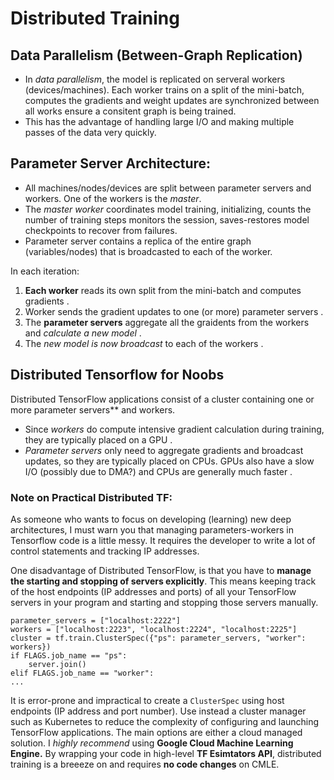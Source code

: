 # Distributed Training

## Data Parallelism (Between-Graph Replication)
- In *data parallelism*, the model is replicated on serveral workers (devices/machines). Each worker trains on a split of the mini-batch, computes the gradients and weight updates are synchronized between all works ensure a consitent graph is being trained. 
- This has the advantage of handling large I/O and making multiple passes of the data very quickly. 

## Parameter Server Architecture:
- All machines/nodes/devices are split between parameter servers and workers. One of the workers is the *master*.  
- The *master worker* coordinates model training, initializing, counts the number of training steps monitors the session, saves-restores model checkpoints to recover from failures.  
- Parameter server contains a replica of the entire graph (variables/nodes) that is broadcasted to each of the worker. 

In each iteration:  
1. **Each worker** reads its own split from the mini-batch and computes gradients . 
2. Worker sends the gradient updates to one (or more) parameter servers . 
3. The **parameter servers** aggregate all the graidents from the workers and *calculate a new model* . 
4. The *new model is now broadcast* to each of the workers . 

## Distributed Tensorflow for Noobs
Distributed TensorFlow applications consist of a cluster containing one or more parameter servers** and workers. 
- Since *workers* do compute intensive gradient calculation during training, they are typically placed on a GPU . 
- *Parameter servers* only need to aggregate gradients and broadcast updates, so they are typically placed on CPUs. GPUs also have a slow I/O (possibly due to DMA?) and CPUs are generally much faster .  

### Note on Practical Distributed TF:  
As someone who wants to focus on developing (learning) new deep architectures, I must warn you that managing parameters-workers in Tensorflow code is a little messy. It requires the developer to write a lot of control statements and tracking IP addresses.  

One disadvantage of Distributed TensorFlow, is that you have to **manage the starting and stopping of servers explicitly**. This means keeping track of the host endpoints (IP addresses and ports) of all your TensorFlow servers in your program and starting and stopping those servers manually.

```
parameter_servers = ["localhost:2222"]
workers = ["localhost:2223", "localhost:2224", "localhost:2225"]
cluster = tf.train.ClusterSpec({"ps": parameter_servers, "worker": workers})
if FLAGS.job_name == "ps":
    server.join()
elif FLAGS.job_name == "worker":
...
```
It is error-prone and impractical to create a ```ClusterSpec``` using host endpoints (IP address and port number). Use instead a cluster manager such as Kubernetes to reduce the complexity of configuring and launching TensorFlow applications. The main options are either a cloud managed solution. I *highly recommend* using **Google Cloud Machine Learning Engine.** By wrapping your code in high-level **TF Esimtators API**, distributed training is a breeeze on and requires **no code changes** on CMLE.
